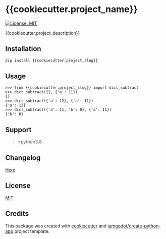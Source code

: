 # {{cookiecutter.project_name}}

[![License: MIT](https://img.shields.io/badge/License-MIT-blue.svg)](LICENSE)

{{cookiecutter.project_description}}

## Installation

```bash
pip install {{cookiecutter.project_slug}}
```

## Usage

```
>>> from {{cookiecutter.project_slug}} import dict_subtract
>>> dict_subtract({}, {'a': 11})
{}
>>> dict_subtract({'a': 12}, {'a': 11})
{'a': 12}
>>> dict_subtract({'a': 11, 'b': 0}, {'a': 11})
{'b': 0}
```

## Support

>=python3.8

## Changelog

[Here](docs/CHANGELOG.md)

## License

[MIT](docs/LICENSE)

## Credits

This package was created with [cookiecutter](https://github.com/audreyr/cookiecutter) and [iamgodot/create-python-app](https://github.com/iamgodot/create-python-app) project template.
